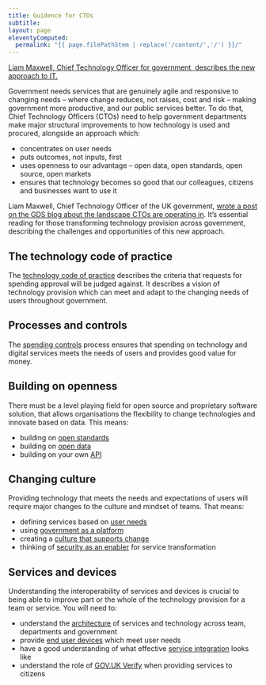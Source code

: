 ```yaml
---
title: Guidence for CTOs
subtitle:
layout: page
eleventyComputed:
  permalink: "{{ page.filePathStem | replace('/content/','/') }}/"
---
```


[Liam Maxwell, Chief Technology Officer for government, describes the new approach to IT.](https://www.youtube.com/watch?v=mVuJPk8Kf3U)

Government needs services that are genuinely agile and responsive to changing needs – where change reduces, not raises, cost and risk – making government more productive, and our public services better. To do that, Chief Technology Officers (CTOs) need to help government departments make major structural improvements to how technology is used and procured, alongside an approach which:

- concentrates on user needs
- puts outcomes, not inputs, first
- uses openness to our advantage – open data, open standards, open source, open markets
- ensures that technology becomes so good that our colleagues, citizens and businesses want to use it

Liam Maxwell, Chief Technology Officer of the UK government, [wrote a post on the GDS blog about the landscape CTOs are operating in](https://gds.blog.gov.uk/2013/05/21/rebalancing-tech-across-gov/). It’s essential reading for those transforming technology provision across government, describing the challenges and opportunities of this new approach.

## The technology code of practice

The [technology code of practice](/version-1/guides/code-of-practice/) describes the criteria that requests for spending approval will be judged against. It describes a vision of technology provision which can meet and adapt to the changing needs of users throughout government.

## Processes and controls

The [spending controls](/version-1/guides/spending-controls/) process ensures that spending on technology and digital services meets the needs of users and provides good value for money.

## Building on openness

There must be a level playing field for open source and proprietary software solution, that allows organisations the flexibility to change technologies and innovate based on data. This means:

- building on [open standards](/version-1/guides/open-standards-and-licensing/)
- building on [open data](/version-1/guides/open-data/)
- building on your own [API](/version-1/guides/apis/)

## Changing culture

Providing technology that meets the needs and expectations of users will require major changes to the culture and mindset of teams. That means:

- defining services based on [user needs](/version-1/guides/user-needs/)
- using [government as a platform](/version-1/guides/government-as-a-platform/)
- creating a [culture that supports change](/version-1/guides/culture-that-supports-change/)
- thinking of [security as an enabler](/version-1/guides/security-as-enabler/) for service transformation

## Services and devices

Understanding the interoperability of services and devices is crucial to being able to improve part or the whole of the technology provision for a team or service. You will need to:

- understand the [architecture](/version-1/guides/architecture/) of services and technology across team, departments and government
- provide [end user devices](/version-1/guides/end-user-devices/) which meet user needs
- have a good understanding of what effective [service integration](/version-1/guides/service-integration/) looks like
- understand the role of [GOV.UK Verify](/version-1/guides/identity-assurance/) when providing services to citizens
